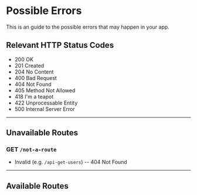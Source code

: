 # Possible Errors

This is an guide to the possible errors that may happen in your app.

## Relevant HTTP Status Codes

- 200 OK
- 201 Created
- 204 No Content
- 400 Bad Request
- 404 Not Found
- 405 Method Not Allowed
- 418 I'm a teapot
- 422 Unprocessable Entity
- 500 Internal Server Error

---

## Unavailable Routes

### GET `/not-a-route`

- Invalid (e.g. `/api-get-users`) -- 404 Not Found

---

## Available Routes